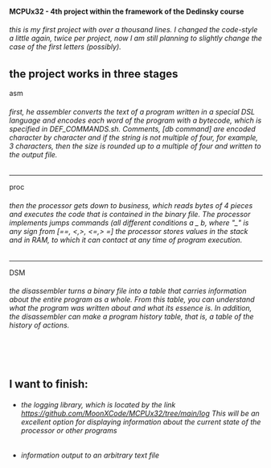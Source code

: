 #### MCPUx32 - 4th project within the framework of the Dedinsky course<br/>

###### this is my first project with over a thousand lines. I changed the code-style a little again, twice per project, now I am still planning to slightly change the case of the first letters (possibly).

the project works in three stages   
 ------  
asm
###### first, he assembler converts the text of a program written in a special DSL language and encodes each word of the program with a bytecode, which is specified in DEF_COMMANDS.sh. Comments, [db command] are encoded character by character and if the string is not multiple of four, for example, 3 characters, then the size is rounded up to a multiple of four and written to the output file. 
 -------  
proc  
###### then the processor gets down to business, which reads bytes of 4 pieces and executes the code that is contained in the binary file. The processor implements jumps commands (all different conditions a _ b, where "_" is any sign from \[==, <,>, <=,> =\] the processor stores values in the stack and in RAM, to which it can contact at any time of program execution.  
  -------  
DSM  
###### the disassembler turns a binary file into a table that carries information about the entire program as a whole. From this table, you can understand what the program was written about and what its essence is. In addition, the disassembler can make a program history table, that is, a table of the history of actions.
 
<br/>
<br/>

## I want to finish:
* ###### the logging library, which is located by the link https://github.com/MoonXCode/MCPUx32/tree/main/log This will be an excellent option for displaying information about the current state of the processor or other programs
* ###### information output to an arbitrary text file

